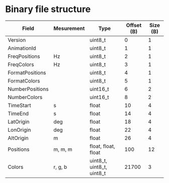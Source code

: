 # Binary file structure

| Field           | Mesurement | Type                      | Offset (B) | Size (B) |
| --------------- | ---------- | ------------------------- | ---------- | -------- |
| Version         |            | uint8_t                   | 0          | 1        |
| AnimationId     |            | uint8_t                   | 1          | 1        |
| FreqPositions   | Hz         | uint8_t                   | 2          | 1        |
| FreqColors      | Hz         | uint8_t                   | 3          | 1        |
| FormatPositions |            | uint8_t                   | 4          | 1        |
| FormatColors    |            | uint8_t                   | 5          | 1        |
| NumberPositions |            | uint16_t                  | 6          | 2        |
| NumberColors    |            | uint16_t                  | 8          | 2        |
| TimeStart       | s          | float                     | 10         | 4        |
| TimeEnd         | s          | float                     | 14         | 4        |
| LatOrigin       | deg        | float                     | 18         | 4        |
| LonOrigin       | deg        | float                     | 22         | 4        |
| AltOrigin       | m          | float                     | 26         | 4        |
| Positions       | m, m, m    | float, float, float       | 100        | 12       |
| Colors          | r, g, b    | uint8_t, uint8_t, uint8_t | 21700      | 3        |